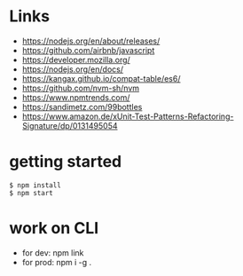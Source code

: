 # Links

- https://nodejs.org/en/about/releases/
- https://github.com/airbnb/javascript
- https://developer.mozilla.org/
- https://nodejs.org/en/docs/
- https://kangax.github.io/compat-table/es6/
- https://github.com/nvm-sh/nvm
- https://www.npmtrends.com/
- https://sandimetz.com/99bottles
- https://www.amazon.de/xUnit-Test-Patterns-Refactoring-Signature/dp/0131495054

# getting started

```
$ npm install
$ npm start
```

# work on CLI

- for dev: npm link
- for prod: npm i -g .
